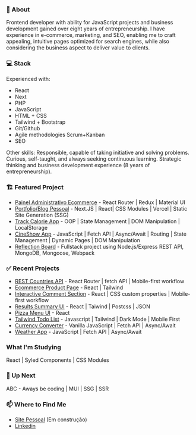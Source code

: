 ### 👋 About 

Frontend developer with ability for JavaScript projects and business development gained over eight years of entrepreneurship. I have experience in e-commerce, marketing, and SEO, enabling me to craft appealing, intuitive pages optimized for search engines, while also considering the business aspect to deliver value to clients.

### 💻 Stack
Experienced with:

- React
- Next
- PHP
- JavaScript
- HTML + CSS
- Tailwind + Bootstrap
- Git/Github
- Agile methodologies Scrum+Kanban
- SEO

Other skills:
Responsible, capable of taking initiative and solving problems.
Curious, self-taught, and always seeking continuous learning.
Strategic thinking and business development experience (8 years of entrepreneurship).

### 🏗️ Featured Project
- [Painel Administrativo Ecommerce](https://github.com/aecio-neto/desksa) - React Router | Redux | Material UI
- [Portfolio/Blog Pessoal](https://aecio-blog.vercel.app/) - Next.JS | React| CSS Modules | Vercel | Static Site Generation (SSG)
- [Track Calorie App](https://github.com/aecio-neto/Portfolio/tree/main/4%20-%20advanced/04%20-%20tracalorie_app) - OOP | State Management | DOM Manipulation | LocalStorage
- [CineShow App](https://github.com/aecio-neto/Portfolio/tree/main/4%20-%20advanced/03%20-%20cineShow%20app) - JavaScript | Fetch API | Async/Await | Routing | State Management | Dynamic Pages | DOM Manipulation
- [Reflection Board](https://github.com/aecio-neto/reflection-board) - Fullstack project using Node.js/Express REST API, MongoDB, Mongoose, Webpack

### ✅ Recent Projects
- [REST Countries API](https://github.com/aecio-neto/rest-countries-app) - React Router | fetch API | Mobile-first workflow
- [Ecommerce Product Page](https://github.com/aecio-neto/ecommerce-product-page) - React | Tailwind
- [Interactive Comment Section](https://github.com/aecio-neto/Interactive-comments-section) - React | CSS custom properties | Mobile-first workflow
- [Results Summary UI](https://github.com/aecio-neto/react-results-summary-ui-component) - React | Taiwind | Postcss | JSON
- [Pizza Menu UI](https://github.com/aecio-neto/pizza-menu) - React
- [Tailwind Todo List](https://github.com/aecio-neto/Portfolio/tree/main/3%20-%20intermediate/03%20-%20To-do%20List%202.0) - Javascript | Tailwind | Dark Mode | Mobile First 
- [Currency Converter](https://github.com/aecio-neto/Portfolio/tree/main/4%20-%20advanced/02%20-%20Conversor%20de%20moedas) - Vanilla JavaScript | Fetch API | Async/Await
- [Weather App](https://github.com/aecio-neto/Portfolio/tree/main/4%20-%20advanced/01%20-%20weather-app) - JavaScript | Fetch API | Async/Await

### What I'm Studying
React | Syled Components | CSS Modules

### 🚀 Up Next
ABC - Aways be coding | MUI | SSG | SSR

### 📫 Where to Find Me
- [Site Pessoal](https://aecio-blog.vercel.app/) (Em construção)
- [Linkedin](https://linkedin.com/in/aecio-neto)
